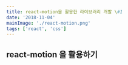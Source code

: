 ```yaml
---
title: react-motion을 활용한 라이브러리 개발 \#1
date: '2018-11-04'
mainImage: './react-motion.png'
tags: ['react', 'css']
---
```


## react-motion 을 활용하기
